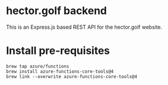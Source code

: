 # hector.golf backend

This is an Express.js based REST API for the hector.golf website.

# Install pre-requisites

    brew tap azure/functions
    brew install azure-functions-core-tools@4
    brew link --overwrite azure-functions-core-tools@4
